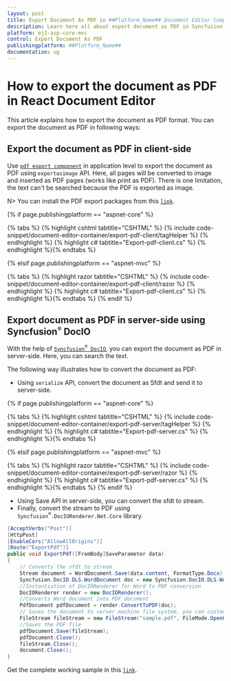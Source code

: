 ```yaml
---
layout: post
title: Export Document As PDF in ##Platform_Name## Document Editor Component | Syncfusion
description: Learn here all about export document as PDF in Syncfusion ##Platform_Name## Document Editor component of Syncfusion Essential JS 2 and more.
platform: ej2-asp-core-mvc
control: Export Document As PDF
publishingplatform: ##Platform_Name##
documentation: ug
---
```



# How to export the document as PDF in React Document Editor

This article explains how to export the document as PDF format. You can export the document as PDF in following ways:

## Export the document as PDF in client-side

Use [`pdf export component`](https://www.npmjs.com/package/@syncfusion/ej2-pdf-export) in application level to export the document as PDF using `exportasimage` API. Here, all pages will be converted to image and inserted as PDF pages (works like print as PDF). There is one limitation, the text can't be searched because the PDF is exported as image.

N> You can install the PDF export packages from this [`link`](https://www.npmjs.com/package/@syncfusion/ej2-pdf-export).

{% if page.publishingplatform == "aspnet-core" %}

{% tabs %}
{% highlight cshtml tabtitle="CSHTML" %}
{% include code-snippet/document-editor-container/export-pdf-client/tagHelper %}
{% endhighlight %}
{% highlight c# tabtitle="Export-pdf-client.cs" %}
{% endhighlight %}{% endtabs %}

{% elsif page.publishingplatform == "aspnet-mvc" %}

{% tabs %}
{% highlight razor tabtitle="CSHTML" %}
{% include code-snippet/document-editor-container/export-pdf-client/razor %}
{% endhighlight %}
{% highlight c# tabtitle="Export-pdf-client.cs" %}
{% endhighlight %}{% endtabs %}
{% endif %}



## Export document as PDF in server-side using Syncfusion<sup style="font-size:70%">&reg;</sup> DocIO

With the help of [`Syncfusion`<sup style="font-size:70%">&reg;</sup>` DocIO`](https://help.syncfusion.com/file-formats/docio/word-to-pdf), you can export the document as PDF in server-side. Here, you can search the text.

The following way illustrates how to convert the document as PDF:

* Using `serialize` API, convert the document as Sfdt and send it to server-side.

{% if page.publishingplatform == "aspnet-core" %}

{% tabs %}
{% highlight cshtml tabtitle="CSHTML" %}
{% include code-snippet/document-editor-container/export-pdf-server/tagHelper %}
{% endhighlight %}
{% highlight c# tabtitle="Export-pdf-server.cs" %}
{% endhighlight %}{% endtabs %}

{% elsif page.publishingplatform == "aspnet-mvc" %}

{% tabs %}
{% highlight razor tabtitle="CSHTML" %}
{% include code-snippet/document-editor-container/export-pdf-server/razor %}
{% endhighlight %}
{% highlight c# tabtitle="Export-pdf-server.cs" %}
{% endhighlight %}{% endtabs %}
{% endif %}



* Using Save API in server-side, you can convert the sfdt to stream.
* Finally, convert the stream to PDF using `Syncfusion`<sup style="font-size:70%">&reg;</sup>`.DocIORenderer.Net.Core` library.

```csharp
[AcceptVerbs("Post")]
[HttpPost]
[EnableCors("AllowAllOrigins")]
[Route("ExportPdf")]
public void ExportPdf([FromBody]SaveParameter data)
{
    // Converts the sfdt to stream
    Stream document = WordDocument.Save(data.content, FormatType.Docx);
    Syncfusion.DocIO.DLS.WordDocument doc = new Syncfusion.DocIO.DLS.WordDocument(document, Syncfusion.DocIO.FormatType.Docx);
    //Instantiation of DocIORenderer for Word to PDF conversion
    DocIORenderer render = new DocIORenderer();
    //Converts Word document into PDF document
    PdfDocument pdfDocument = render.ConvertToPDF(doc);
    // Saves the document to server machine file system, you can customize here to save into databases or file servers based on requirement.
    FileStream fileStream = new FileStream("sample.pdf", FileMode.OpenOrCreate, FileAccess.ReadWrite);
    //Saves the PDF file
    pdfDocument.Save(fileStream);
    pdfDocument.Close();
    fileStream.Close();
    document.Close();
}
```

Get the complete working sample in this [`link`](https://github.com/SyncfusionExamples/Export-document-as-PDF-in-Document-Editor/).